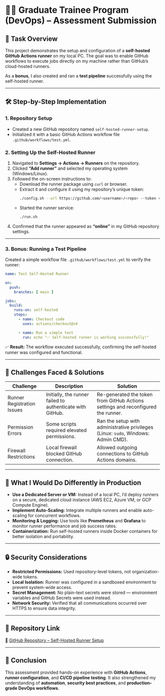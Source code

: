 # 🧑‍💻 Graduate Trainee Program (DevOps) – Assessment Submission

## 🚀 Task Overview
This project demonstrates the setup and configuration of a **self-hosted GitHub Actions runner** on my local PC. The goal was to enable GitHub workflows to execute jobs directly on my machine rather than GitHub’s cloud-hosted runners.

As a **bonus**, I also created and ran a **test pipeline** successfully using the self-hosted runner.

---

## 🛠️ Step-by-Step Implementation

### **1. Repository Setup**
- Created a new GitHub repository named `self-hosted-runner-setup`.
- Initialized it with a basic GitHub Actions workflow file `.github/workflows/test.yml`.

### **2. Setting Up the Self-Hosted Runner**
1. Navigated to **Settings → Actions → Runners** on the repository.
2. Clicked **“Add runner”** and selected my operating system (Windows/Linux).
3. Followed the on-screen instructions to:
   - Download the runner package using `curl` or browser.
   - Extract it and configure it using my repository’s unique token:
     ```bash
     ./config.sh --url https://github.com/<username>/<repo> --token <generated_token>
     ```
   - Started the runner service:
     ```bash
     ./run.sh
     ```
4. Confirmed that the runner appeared as **“online”** in my GitHub repository settings.

---

### **3. Bonus: Running a Test Pipeline**
Created a simple workflow file `.github/workflows/test.yml` to verify the runner:

```yaml
name: Test Self-Hosted Runner

on:
  push:
    branches: [ main ]

jobs:
  build:
    runs-on: self-hosted
    steps:
      - name: Checkout code
        uses: actions/checkout@v4

      - name: Run a simple test
        run: echo "✅ Self-hosted runner is working successfully!"
```

✅ **Result:** The workflow executed successfully, confirming the self-hosted runner was configured and functional.

---

## 🧩 Challenges Faced & Solutions

| **Challenge** | **Description** | **Solution** |
|----------------|----------------|---------------|
| Runner Registration Issues | Initially, the runner failed to authenticate with GitHub. | Re-generated the token from GitHub Actions settings and reconfigured the runner. |
| Permission Errors | Some scripts required elevated permissions. | Ran the setup with administrative privileges (Linux: `sudo`, Windows: Admin CMD). |
| Firewall Restrictions | Local firewall blocked GitHub connection. | Allowed outgoing connections to GitHub Actions domains. |

---

## 🧠 What I Would Do Differently in Production

- **Use a Dedicated Server or VM:** Instead of a local PC, I’d deploy runners on a secure, dedicated cloud instance (AWS EC2, Azure VM, or GCP Compute Engine).
- **Implement Auto-Scaling:** Integrate multiple runners and enable auto-scaling for concurrent workflows.
- **Monitoring & Logging:** Use tools like **Prometheus** and **Grafana** to monitor runner performance and job success rates.
- **Containerization:** Run self-hosted runners inside Docker containers for better isolation and portability.

---

## 🔒 Security Considerations

- **Restricted Permissions:** Used repository-level tokens, not organization-wide tokens.
- **Local Isolation:** Runner was configured in a sandboxed environment to prevent system-wide access.
- **Secret Management:** No plain-text secrets were stored — environment variables and GitHub Secrets were used instead.
- **Network Security:** Verified that all communications occurred over HTTPS to ensure data integrity.

---

## 📎 Repository Link
🔗 [GitHub Repository – Self-Hosted Runner Setup](https://github.com/<your-username>/self-hosted-runner-setup)

---

## 🏁 Conclusion
This assessment provided hands-on experience with **GitHub Actions**, **runner configuration**, and **CI/CD pipeline testing**. It also strengthened my understanding of **automation**, **security best practices**, and **production-grade DevOps workflows**.
